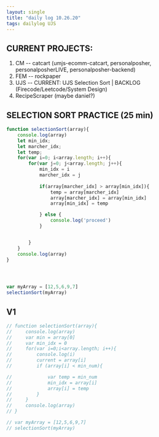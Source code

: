 ```yaml
---
layout: single
title: "daily log 10.26.20"
tags: dailylog UJS
--- 
```


## CURRENT PROJECTS:

1. CM -- catcart (umjs-ecomm-catcart, personalposher, personalposherLIVE, personalposher-backend)
2. FEM -- rockpaper 
3. UJS -- CURRENT: UJS Selection Sort | BACKLOG (Firecode/Leetcode/System Design)
4. RecipeScraper (maybe daniel?)

## SELECTION SORT PRACTICE (25 min)

```javascript
function selectionSort(array){
    console.log(array)
    let min_idx;
    let marcher_idx;
    let temp;
    for(var i=0; i<array.length; i++){
        for(var j=0; j<array.length; j++){
            min_idx = i
            marcher_idx = j
            
            if(array[marcher_idx] > array[min_idx]){
                temp = array[marcher_idx]
                array[marcher_idx] = array[min_idx]
                array[min_idx] = temp

            } else {
                console.log('proceed')
            }


        }
    }
    console.log(array)
}




var myArray = [12,5,6,9,7]
selectionSort(myArray)
```

## V1
```javascript
// function selectionSort(array){
//     console.log(array)
//     var min = array[0]
//     var min_idx = 0
//     for(var i=0;i<array.length; i++){
//         console.log(i)
//         current = array[i]
//         if (array[i] < min_num){

//             var temp = min_num
//             min_idx = array[i]
//             array[i] = temp
//         } 
//     }
//     console.log(array)
// }

// var myArray = [12,5,6,9,7]
// selectionSort(myArray)


```